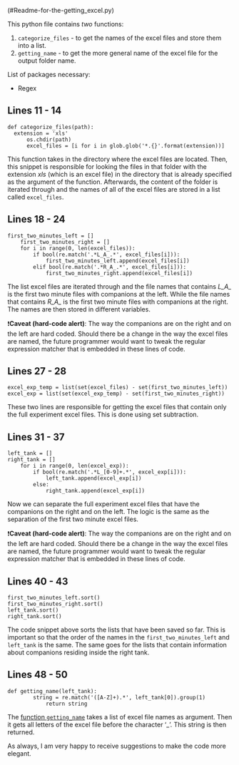 (#Readme-for-the-getting_excel.py)

This python file contains _two_ functions:
  1. `categorize_files` - to get the names of the excel files and store them into a list.
  1. `getting_name` - to get the more general name of the excel file for the output folder name.

List of packages necessary:
  - Regex

## Lines 11 - 14

```
def categorize_files(path):
  extension = 'xls'
	  os.chdir(path)
	  excel_files = [i for i in glob.glob('*.{}'.format(extension))]
```

This function takes in the directory where the excel files are located. Then, this snippet is responsible for looking the files in that folder with the extension _xls_ (which is an excel file) in the directory that is already specified as the argument of the function. Afterwards, the content of the folder is iterated through and the names of all of the excel files are stored in a list called `excel_files`.

## Lines 18 - 24

```
first_two_minutes_left = []
	first_two_minutes_right = []
	for i in range(0, len(excel_files)):
		if bool(re.match('.*L_A_.*', excel_files[i])):
			first_two_minutes_left.append(excel_files[i])
		elif bool(re.match('.*R_A_.*', excel_files[i])):
			first_two_minutes_right.append(excel_files[i])
```

The list excel files are iterated through and the file names that contains *L_A_* is the first two minute files with companions at the left. While the file names that contains *R_A_* is the first two minute files with companions at the right. The names are then stored in different variables.

❗️**Caveat (hard-code alert)**: The way the companions are on the right and on the left are hard coded. Should there be a change in the way the excel files are named, the future programmer would want to tweak the regular expression matcher that is embedded in these lines of code.

## Lines 27 - 28

```
excel_exp_temp = list(set(excel_files) - set(first_two_minutes_left))
excel_exp = list(set(excel_exp_temp) - set(first_two_minutes_right))
```

These two lines are responsible for getting the excel files that contain only the full experiment excel files. This is done using set subtraction.

## Lines 31 - 37

```
left_tank = []
right_tank = []
	for i in range(0, len(excel_exp)):
		if bool(re.match('.*L_[0-9]+.*', excel_exp[i])):
			left_tank.append(excel_exp[i])
		else:
			right_tank.append(excel_exp[i])
```

Now we can separate the full experiment excel files that have the companions on the right and on the left. The logic is the same as the separation of the first two minute excel files.

❗️**Caveat (hard-code alert)**: The way the companions are on the right and on the left are hard coded. Should there be a change in the way the excel files are named, the future programmer would want to tweak the regular expression matcher that is embedded in these lines of code.

## Lines 40 - 43

```
first_two_minutes_left.sort()
first_two_minutes_right.sort()
left_tank.sort()
right_tank.sort()
```

The code snippet above sorts the lists that have been saved so far. This is important so that the order of the names in the `first_two_minutes_left` and `left_tank` is the same. The same goes for the lists that contain information about companions residing inside the right tank.

## Lines 48 - 50

```
def getting_name(left_tank):
		string = re.match('([A-Z]+).*', left_tank[0]).group(1)
    		return string
```

The [function `getting_name`](#Readme-for-the-getting_excel.py) takes a list of excel file names as argument. Then it gets all letters of the excel file before the character ‘_’. This string is then returned.

As always, I am very happy to receive suggestions to make the code more elegant.
